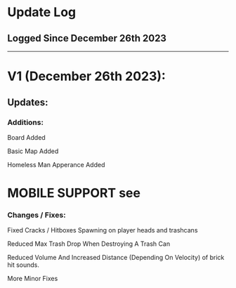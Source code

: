 # Update Log
## Logged Since December 26th 2023
------
# V1 (December 26th 2023):
## Updates:
### Additions:

Board Added

Basic Map Added

Homeless Man Apperance Added

# MOBILE SUPPORT see 


### Changes / Fixes:

Fixed Cracks / Hitboxes Spawning on player heads and trashcans

Reduced Max Trash Drop When Destroying A Trash Can

Reduced Volume And Increased Distance (Depending On Velocity) of brick hit sounds.

More Minor Fixes
